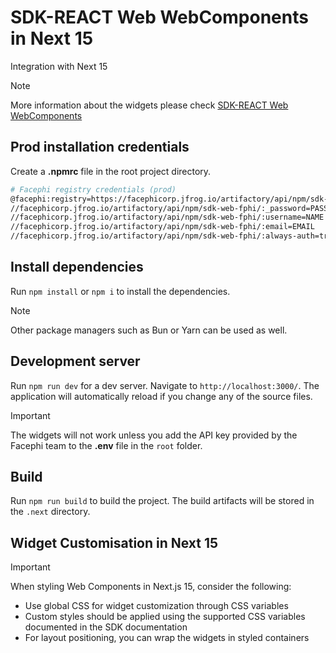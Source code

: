 # SDK-REACT Web WebComponents in Next 15

Integration with Next 15

> [!NOTE]
> More information about the widgets please check [SDK-REACT Web WebComponents](https://docs.identity-platform.io/docs/SDK_Web/React/)

## Prod installation credentials

Create a **.npmrc** file in the root project directory.

  ```bash
  # Facephi registry credentials (prod)
  @facephi:registry=https://facephicorp.jfrog.io/artifactory/api/npm/sdk-web-fphi/
  //facephicorp.jfrog.io/artifactory/api/npm/sdk-web-fphi/:_password=PASSWORD
  //facephicorp.jfrog.io/artifactory/api/npm/sdk-web-fphi/:username=NAME
  //facephicorp.jfrog.io/artifactory/api/npm/sdk-web-fphi/:email=EMAIL
  //facephicorp.jfrog.io/artifactory/api/npm/sdk-web-fphi/:always-auth=true
  ```

## Install dependencies

Run `npm install` or `npm i` to install the dependencies.

> [!NOTE]
> Other package managers such as Bun or Yarn can be used as well.

## Development server

Run `npm run dev` for a dev server. Navigate to `http://localhost:3000/`. The application will automatically reload if you change any of the source files.

> [!IMPORTANT]
> The widgets will not work unless you add the API key provided by the Facephi team to the **.env** file in the `root` folder.

## Build

Run `npm run build` to build the project. The build artifacts will be stored in the `.next` directory.

## Widget Customisation in Next 15

> [!IMPORTANT]  
> When styling Web Components in Next.js 15, consider the following:
> - Use global CSS for widget customization through CSS variables
> - Custom styles should be applied using the supported CSS variables documented in the SDK documentation
> - For layout positioning, you can wrap the widgets in styled containers

